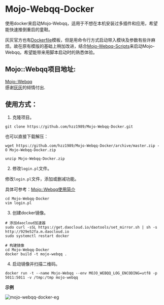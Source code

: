 # Mojo-Webqq-Docker

使用docker来启动Mojo-Webqq，适用于不想在本机安装过多插件和应用，希望能快速推倒重启的童鞋。

灰灰官方也有[Dockerfile](https://github.com/sjdy521/Mojo-Webqq/blob/master/docker-image/Dockerfile)模板，但是用命令行方式启动带入模块及参数有些许麻烦。故在原有模版的基础上稍加改进，结合[Mojo-Webqq-Scripts](https://github.com/hzz1989/Mojo-Webqq-Scripts)来启动Mojo-Webqq，希望能带来用脚本启动时的熟悉体验。

## Mojo::Webqq项目地址:
[Mojo::Webqq](https://github.com/sjdy521/Mojo-Webqq)  
感谢[灰灰](https://github.com/sjdy521)的倾情付出.

## 使用方式：

1. 克隆项目。

```shell
git clone https://github.com/hzz1989/Mojo-Webqq-Docker.git
```

也可以直接下载解压：

```shell
wget https://github.com/hzz1989/Mojo-Webqq-Docker/archive/master.zip -O Mojo-Webqq-Docker.zip

unzip Mojo-Webqq-Docker.zip
```

2. 修改`login.pl`文件。

修改`login.pl`文件，添加或删减功能。

具体可参考：[Mojo::Webqq使用简介](http://www.huangzhongzhang.cn/mojo-webqq-shi-yong-jian-jie.html)

```shell
cd Mojo-Webqq-Docker
vim login.pl
```

3. 创建docker镜像。

```shell
# 添加daocloud加速器
sudo curl -sSL https://get.daocloud.io/daotools/set_mirror.sh | sh -s http://929e52fa.m.daocloud.io
sudo systemctl restart docker

# 构建镜像
cd Mojo-Webqq-Docker
docker build -t mojo-webqq .
```

4. 启动镜像并扫描二维码。

```shell
docker run -t --name Mojo-Webqq --env MOJO_WEBQQ_LOG_ENCODING=utf8 -p 5011:5011 -v /tmp:/tmp mojo-webqq
```

**示例**

![mojo-webqq-docker-eg](http://cdn.huangzhongzhang.cn/wp-content/uploads/2017/04/mojo-webqq-docker-eg.gif?imageslim%7CimageView2/2/w/4096/interlace/1/q/100)